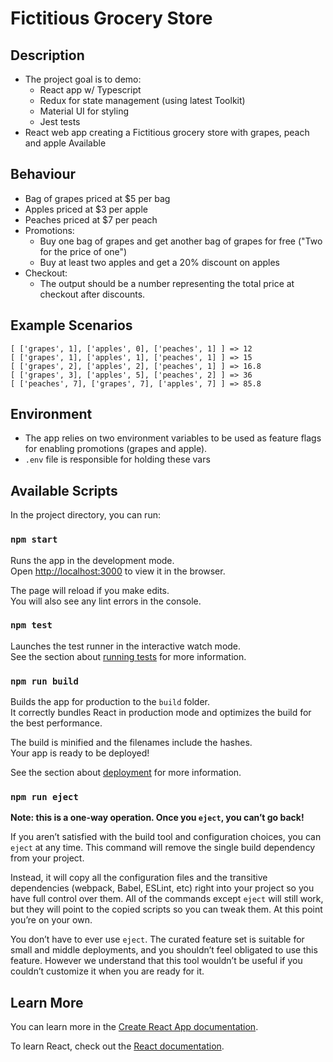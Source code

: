 # Fictitious Grocery Store

## Description

- The project goal is to demo:
  - React app w/ Typescript
  - Redux for state management (using latest Toolkit)
  - Material UI for styling
  - Jest tests
- React web app creating a Fictitious grocery store with grapes, peach and apple Available

## Behaviour

- Bag of grapes priced at $5 per bag
- Apples priced at $3 per apple
- Peaches priced at $7 per peach
- Promotions:
  - Buy one bag of grapes and get another bag of grapes for free ("Two for
    the price of one")
  - Buy at least two apples and get a 20% discount on apples
- Checkout:
  - The output should be a number representing the total
    price at checkout after discounts.

## Example Scenarios

```
[ ['grapes', 1], ['apples', 0], ['peaches', 1] ] => 12
[ ['grapes', 1], ['apples', 1], ['peaches', 1] ] => 15
[ ['grapes', 2], ['apples', 2], ['peaches', 1] ] => 16.8
[ ['grapes', 3], ['apples', 5], ['peaches', 2] ] => 36
[ ['peaches', 7], ['grapes', 7], ['apples', 7] ] => 85.8
```

## Environment

- The app relies on two environment variables to be used as feature flags for enabling promotions (grapes and apple).
- `.env` file is responsible for holding these vars

## Available Scripts

In the project directory, you can run:

### `npm start`

Runs the app in the development mode.\
Open [http://localhost:3000](http://localhost:3000) to view it in the browser.

The page will reload if you make edits.\
You will also see any lint errors in the console.

### `npm test`

Launches the test runner in the interactive watch mode.\
See the section about [running tests](https://facebook.github.io/create-react-app/docs/running-tests) for more information.

### `npm run build`

Builds the app for production to the `build` folder.\
It correctly bundles React in production mode and optimizes the build for the best performance.

The build is minified and the filenames include the hashes.\
Your app is ready to be deployed!

See the section about [deployment](https://facebook.github.io/create-react-app/docs/deployment) for more information.

### `npm run eject`

**Note: this is a one-way operation. Once you `eject`, you can’t go back!**

If you aren’t satisfied with the build tool and configuration choices, you can `eject` at any time. This command will remove the single build dependency from your project.

Instead, it will copy all the configuration files and the transitive dependencies (webpack, Babel, ESLint, etc) right into your project so you have full control over them. All of the commands except `eject` will still work, but they will point to the copied scripts so you can tweak them. At this point you’re on your own.

You don’t have to ever use `eject`. The curated feature set is suitable for small and middle deployments, and you shouldn’t feel obligated to use this feature. However we understand that this tool wouldn’t be useful if you couldn’t customize it when you are ready for it.

## Learn More

You can learn more in the [Create React App documentation](https://facebook.github.io/create-react-app/docs/getting-started).

To learn React, check out the [React documentation](https://reactjs.org/).

